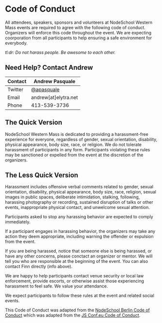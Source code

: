 # Code of Conduct

All attendees, speakers, sponsors and volunteers at NodeSchool Western Mass events are required to agree 
with the following code of conduct. Organizers will enforce this code throughout the event. 
We are expecting coorporation from all participants to help ensuring a safe environment for everybody.

*tl:dr: Do not harass people. Be awesome to each other.*

## Need Help? Contact Andrew

Contact | Andrew Pasquale
--- | ---
Twitter | [@apasquale](https://twitter.com/apasquale)
Email | andrew[at]elytra.net
Phone | 413-539-3736

## The Quick Version

NodeSchool Western Mass is dedicated to providing a harassment-free experience for 
everyone, regardless of gender, sexual orientation, disability, physical appearance, body size,
race, or religion. We do not tolerate harassment of participants in any form. Participants violating these rules may be sanctioned or expelled from the event at the
discretion of the organizers.

## The Less Quick Version

Harassment includes offensive verbal comments related to gender, sexual orientation,
disability, physical appearance, body size, race, religion, sexual images in
public spaces, deliberate intimidation, stalking, following, harassing photography
or recording, sustained disruption of talks or other events, inappropriate physical
contact, and unwelcome sexual attention.

Participants asked to stop any harassing behavior are expected to comply immediately.

If a participant engages in harassing behavior, the organizers may take any action 
they deem appropriate, including warning the offender or expulsion from the event.

If you are being harassed, notice that someone else is being harassed, or have any
other concerns, please conctact an organizer or mentor. We will tell you who are 
responsible at the beginning of the event. You can also contact Finn directly (info above).

We are happy to help participants contact venue security or local law enforcement,
provide escorts, or otherwise assist those experiencing harassment to feel safe. 
We value your attendance.

We expect participants to follow these rules at the event and related social events.

This Code of Conduct was adapted from the [NodeSchool Berlin Code of Conduct](https://github.com/nodeschool/berlin/blob/master/codeofconduct.md) which was adapted from the [JS Conf.eu Code of Conduct]( http://2014.jsconf.eu/code-of-conduct.html).
